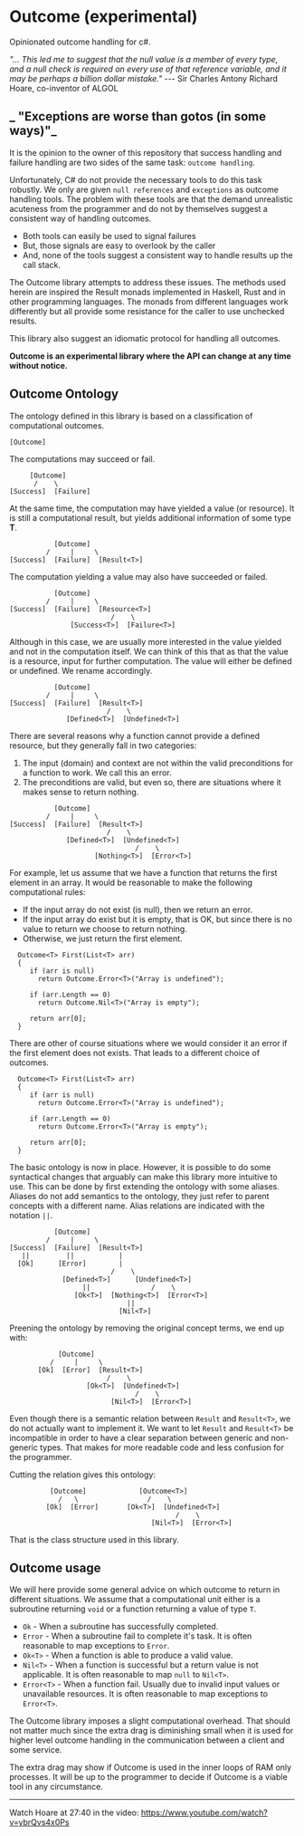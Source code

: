# Outcome (experimental)

Opinionated outcome handling for c#.

_"... This led me to suggest that the null value is a member of every type, 
and a null check is required on every use of that reference variable, 
and it may be perhaps a billion dollar mistake."_ 
--- Sir Charles Antony Richard Hoare, co-inventor of ALGOL 

_ "Exceptions are worse than gotos (in some ways)"_
--- 
It is the opinion to the owner of this repository that success handling and 
failure handling are two sides of the same task: `outcome handling`.

Unfortunately, C# do not provide the necessary tools to do this task robustly.
We only are given `null references` and `exceptions` as outcome handling tools.
The problem with these tools are that the demand unrealistic acuteness from the programmer and 
do not by themselves suggest a consistent way of handling outcomes.

- Both tools can easily be used to signal failures
- But, those signals are easy to overlook by the caller
- And, none of the tools suggest a consistent way to handle results up the call stack.

The Outcome library attempts to address these issues.
The methods used herein are inspired the Result monads implemented in Haskell, 
Rust and in other programming languages.
The monads from different languages work differently but 
all provide some resistance for the caller to use unchecked results.

This library also suggest an idiomatic protocol for handling all outcomes.

**Outcome is an experimental library where the API can change at any time without notice.**

## Outcome Ontology

The ontology defined in this library is based on a classification of computational outcomes.

```
[Outcome]
```

The computations may succeed or fail.

```
     [Outcome]
      /    \
[Success]  [Failure]   
```
At the same time, the computation may have yielded a value (or resource). It is still a computational result, but yields additional information of some type **T**.
```
           [Outcome]
         /     |     \
[Success]  [Failure]  [Result<T>] 
```
The computation yielding a value may also have succeeded or failed.
```
           [Outcome]
         /     |     \
[Success]  [Failure]  [Resource<T>] 
                         /    \
               [Success<T>]  [Failure<T>]              
```
Although in this case, we are usually more interested in the value yielded and not in the computation itself.
We can think of this that as that the value is a resource, input for further computation.
The value will either be defined or undefined. We rename accordingly.
```
           [Outcome]
         /     |     \
[Success]  [Failure]  [Result<T>] 
                        /    \
              [Defined<T>]  [Undefined<T>]              
```
There are several reasons why a function cannot provide a defined resource, but they generally fall in two categories:
1. The input (domain) and context are not within the valid preconditions for a function to work. We call this an error.
2. The preconditions are valid, but even so, there are situations where it makes sense to return nothing.
```
           [Outcome]
         /     |     \
[Success]  [Failure]  [Result<T>] 
                        /    \
              [Defined<T>]  [Undefined<T>]              
                               /    \
                     [Nothing<T>]  [Error<T>]              
```
For example, let us assume that we have a function that returns the first element in an array.
It would be reasonable to make the following computational rules:
- If the input array do not exist (is null), then we return an error.
- If the input array do exist but it is empty, that is OK, but since there is no value to return we choose to return nothing.
- Otherwise, we just return the first element.
```
  Outcome<T> First(List<T> arr)
  {
     if (arr is null)
       return Outcome.Error<T>("Array is undefined");
       
     if (arr.Length == 0)
       return Outcome.Nil<T>("Array is empty");
       
     return arr[0];
  }
```
There are other of course situations where we would consider it an error if the first element does not exists.
That leads to a different choice of outcomes.
```
  Outcome<T> First(List<T> arr)
  {
     if (arr is null)
       return Outcome.Error<T>("Array is undefined");
       
     if (arr.Length == 0)
       return Outcome.Error<T>("Array is empty");
       
     return arr[0];
  }
```
The basic ontology is now in place.
However, it is possible to do some syntactical changes that arguably can make this library more intuitive to use.
This can be done by first extending the ontology with some aliases. 
Aliases do not add semantics to the ontology, they just refer to parent concepts with a different name.
Alias relations are indicated with the notation `||`.
```
           [Outcome]
         /     |     \
[Success]  [Failure]  [Result<T>] 
   ||         ||           |
  [Ok]      [Error]        | 
                         /    \
             [Defined<T>]      [Undefined<T>]              
                  ||               /    \
                [Ok<T>]  [Nothing<T>]  [Error<T>]
                             ||
                           [Nil<T>]              
```
Preening the ontology by removing the original concept terms, we end up with:
```
            [Outcome]
          /     |     \
       [Ok]  [Error]  [Result<T>] 
                        /    \
                   [Ok<T>]  [Undefined<T>]              
                               /    \
                         [Nil<T>]  [Error<T>]              
```
Even though there is a semantic relation between `Result` and `Result<T>`, we do not actually want to implement it.
We want to let `Result` and `Result<T>` be incompatible in order to have a clear separation between generic and non-generic types.
That makes for more readable code and less confusion for the programmer.

Cutting the relation gives this ontology:
```
          [Outcome]             [Outcome<T>]
            /   \                 /    \
         [Ok]  [Error]       [Ok<T>]  [Undefined<T>]              
                                         /    \
                                   [Nil<T>]  [Error<T>]              
```

That is the class structure used in this library.

## Outcome usage
We will here provide some general advice on which outcome to return in different situations.
We assume that a computational unit either is a subroutine returning `void` or 
a function returning a value of type `T`.

- `Ok` - When a subroutine has successfully completed.
- `Error` - When a subroutine fail to complete it's task. It is often reasonable to map exceptions to `Error`.
- `Ok<T>` - When a function is able to produce a valid value.
- `Nil<T>` - When a function is successful but a return value is not applicable. It is often reasonable to map `null` to `Nil<T>`.
- `Error<T>` - When a function fail. Usually due to invalid input values or unavailable resources.  It is often reasonable to map exceptions to `Error<T>`.

The Outcome library imposes a slight computational overhead.
That should not matter much since the extra drag is diminishing small when it is used for 
higher level outcome handling in the communication between a client and some service. 

The extra drag may show if Outcome is used in the inner loops of RAM only processes.
It will be up to the programmer to decide if Outcome is a viable tool in any circumstance.  

---
Watch Hoare at 27:40 in the video: https://www.youtube.com/watch?v=ybrQvs4x0Ps 
